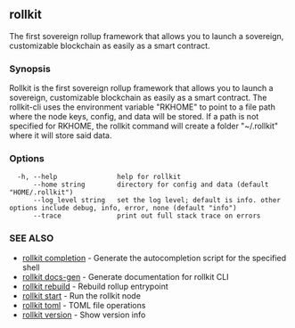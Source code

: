 ## rollkit

The first sovereign rollup framework that allows you to launch a sovereign, customizable blockchain as easily as a smart contract.

### Synopsis

Rollkit is the first sovereign rollup framework that allows you to launch a sovereign, customizable blockchain as easily as a smart contract.
The rollkit-cli uses the environment variable "RKHOME" to point to a file path where the node keys, config, and data will be stored.
If a path is not specified for RKHOME, the rollkit command will create a folder "~/.rollkit" where it will store said data.

### Options

```
  -h, --help               help for rollkit
      --home string        directory for config and data (default "HOME/.rollkit")
      --log_level string   set the log level; default is info. other options include debug, info, error, none (default "info")
      --trace              print out full stack trace on errors
```

### SEE ALSO

* [rollkit completion](rollkit_completion.md)  - Generate the autocompletion script for the specified shell
* [rollkit docs-gen](rollkit_docs-gen.md)  - Generate documentation for rollkit CLI
* [rollkit rebuild](rollkit_rebuild.md)  - Rebuild rollup entrypoint
* [rollkit start](rollkit_start.md)  - Run the rollkit node
* [rollkit toml](rollkit_toml.md)  - TOML file operations
* [rollkit version](rollkit_version.md)  - Show version info
